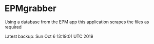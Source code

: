 # EPMgrabber
Using a database from the EPM app this application scrapes the files as required


Latest backup: Sun Oct 6 13:19:01 UTC 2019
